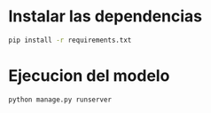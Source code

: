 # Instalar las dependencias

```bash
pip install -r requirements.txt
```

# Ejecucion del modelo

```bash
python manage.py runserver
```
